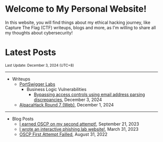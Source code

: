 # Welcome to My Personal Website!

In this website, you will find things about my ethical hacking journey, like Capture The Flag (CTF) writeups, blogs and more, as I'm willing to share all my thoughts about cybersecurity!

# Latest Posts

<span class="page_information"><small>Last Update: December 3, 2024 (UTC+8)</small></span>

* * *
- Writeups
    - [PortSwigger Labs](https://siunam321.github.io/ctf#portswigger-labs)
        - Business Logic Vulnerabilities
            - [Bypassing access controls using email address parsing discrepancies](https://siunam321.github.io/ctf/portswigger-labs/Business-Logic-Vulnerabilities/blv-12/), December 3, 2024
    - [AlpacaHack Round 7 (Web)](https://siunam321.github.io/ctf/AlpacaHack-Round-7-Web/), December 1, 2024

* * *
- Blog Posts
    - [I earned OSCP on my second attempt!](https://siunam321.github.io/blog/2023-09-21-I-earned-OSCP-on-my-second-attempt), September 21, 2023
    - [I wrote an interactive phishing lab website!](https://siunam321.github.io/blog/2023-03-31-I-wrote-an-interactive-phishing-lab-website), March 31, 2023
    - [OSCP First Attempt Failled](https://siunam321.github.io/blog/2022-08-31-OSCP-First-Attempt-Failled), August 31, 2022